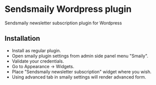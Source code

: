 # Sendsmaily Wordpress plugin

Sendsmaily newsletter subscription plugin for Wordpress

## Installation

- Install as regular plugin.
- Open smaily plugin settings from admin side panel menu "Smaily".
- Validate your credentials.
- Go to Appearance -> Widgets.
- Place "Sendsmaily newsletter subscription" widget where you wish.
- Using advanced tab in smaily settings will render advanced form.
